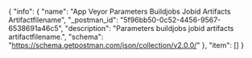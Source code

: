 {
  "info": {
    "name": "App Veyor Parameters Buildjobs Jobid Artifacts Artifactfilename",
    "_postman_id": "5f96bb50-0c52-4456-9567-6538691a46c5",
    "description": "Parameters buildjobs jobid artifacts artifactfilename.",
    "schema": "https://schema.getpostman.com/json/collection/v2.0.0/"
  },
  "item": []
}